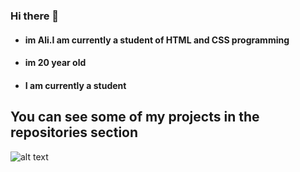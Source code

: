 ### Hi there 👋
 - #### im Ali.I am currently a student of HTML and CSS programming
 - #### im 20 year old
 - #### I am currently a student




## You can see some of my projects in the repositories section



![alt text](5847f5bdcef1014c0b5e489c.png)
